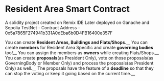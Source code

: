 # Resident Area Smart Contract
A solidity project created on Remix IDE
Later deployed on Ganache and Sepolia TestNet - Contract Address - 0x5a7865F274941b331A0dEba6b0D4FB16400e357F

You can create **Resident Areas, Buildings and Flats/Shops**.__
You can create **members** for Resident Area Specific and create **governing bodies** too!__
You can assign the members as **owners** while creating Flats/Shops.__
You can create **proposals**(as President Only), vote on those proposals(as GoverningBody or Member Only) and process the proposals(as President Only) as well.__
The proposals have the feature of a **deadline** so that they can stop the voting or keep it going based on the current time.__
